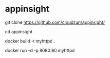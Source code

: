 # appinsight

git clone https://github.com/cloudzun/appinsight/

cd appinsight

docker build -t myhttpd .

docker run -d -p 8080:80 myhttpd

